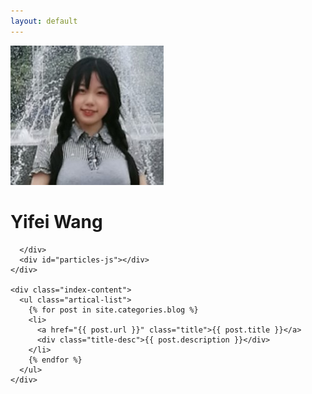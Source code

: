 ```yaml
---
layout: default
---
```


<body>
  <div class="index-wrapper">
    <div class="aside">
      <div class="info-card">
        <img src="/2.jpg"/>
        <h1>Yifei Wang</h1>

      </div>
      <div id="particles-js"></div>
    </div>

    <div class="index-content">
      <ul class="artical-list">
        {% for post in site.categories.blog %}
        <li>
          <a href="{{ post.url }}" class="title">{{ post.title }}</a>
          <div class="title-desc">{{ post.description }}</div>
        </li>
        {% endfor %}
      </ul>
    </div>
  </div>
</body>
